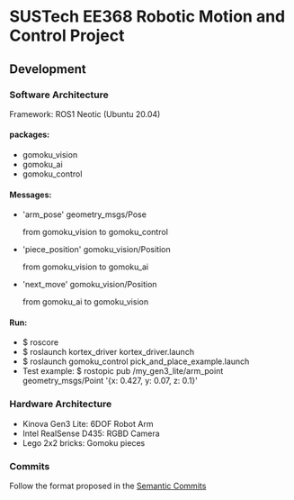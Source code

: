 # SUSTech EE368 Robotic Motion and Control Project

## Development
### Software Architecture

Framework: ROS1 Neotic (Ubuntu 20.04)

#### packages:
- gomoku_vision
- gomoku_ai
- gomoku_control

#### Messages:
- 'arm_pose' geometry_msgs/Pose

    from gomoku_vision to gomoku_control

- 'piece_position' gomoku_vision/Position

    from gomoku_vision to gomoku_ai

- 'next_move' gomoku_vision/Position

    from gomoku_ai to gomoku_vision

#### Run:
- $ roscore
- $ roslaunch kortex_driver kortex_driver.launch
- $ roslaunch gomoku_control pick_and_place_example.launch
- Test example: $ rostopic pub /my_gen3_lite/arm_point geometry_msgs/Point '{x: 0.427, y: 0.07, z: 0.1}'

### Hardware Architecture
- Kinova Gen3 Lite: 6DOF Robot Arm
- Intel RealSense D435: RGBD Camera
- Lego 2x2 bricks: Gomoku pieces

### Commits
Follow the format proposed in the [Semantic Commits](https://gist.github.com/joshbuchea/6f47e86d2510bce28f8e7f42ae84c716)
